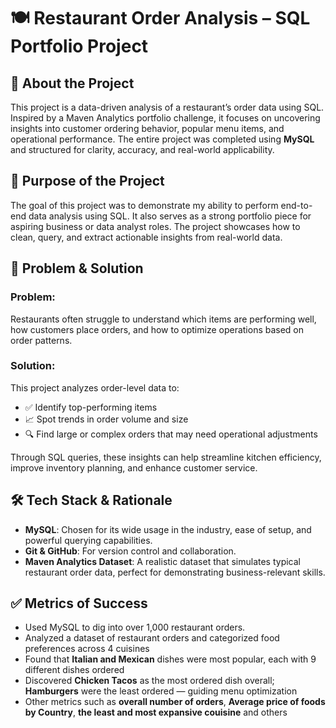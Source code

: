 # 🍽️ Restaurant Order Analysis – SQL Portfolio Project

## 📌 About the Project
This project is a data-driven analysis of a restaurant’s order data using SQL. Inspired by a Maven Analytics portfolio challenge, it focuses on uncovering insights into customer ordering behavior, popular menu items, and operational performance. The entire project was completed using **MySQL** and structured for clarity, accuracy, and real-world applicability.

## 🎯 Purpose of the Project
The goal of this project was to demonstrate my ability to perform end-to-end data analysis using SQL. It also serves as a strong portfolio piece for aspiring business or data analyst roles. The project showcases how to clean, query, and extract actionable insights from real-world data.

## 🧩 Problem & Solution
### Problem:
Restaurants often struggle to understand which items are performing well, how customers place orders, and how to optimize operations based on order patterns.

### Solution:
This project analyzes order-level data to:

- ✅ Identify top-performing items  
- 📈 Spot trends in order volume and size  
- 🔍 Find large or complex orders that may need operational adjustments  

Through SQL queries, these insights can help streamline kitchen efficiency, improve inventory planning, and enhance customer service.

## 🛠️ Tech Stack & Rationale
- **MySQL**: Chosen for its wide usage in the industry, ease of setup, and powerful querying capabilities.  
- **Git & GitHub**: For version control and collaboration.  
- **Maven Analytics Dataset**: A realistic dataset that simulates typical restaurant order data, perfect for demonstrating business-relevant skills.

## ✅ Metrics of Success
- Used MySQL to dig into over 1,000 restaurant orders.
- Analyzed a dataset of restaurant orders and categorized food preferences across 4 cuisines
- Found that **Italian and Mexican** dishes were most popular, each with 9 different dishes ordered
- Discovered **Chicken Tacos** as the most ordered dish overall; **Hamburgers** were the least ordered — guiding menu optimization
- Other metrics such as **overall number of orders**, **Average price of foods by Country**, **the least and most expansive couisine** and others
